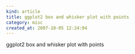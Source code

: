 ```yaml
--- 
kind: article
title: ggplot2 box and whisker plot with points
category: misc
created_at: 2007-10-05 12:24:04
---
```

ggplot2 box and whisker plot with points
